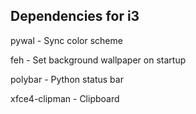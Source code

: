 ## Dependencies for i3

pywal - Sync color scheme

feh - Set background wallpaper on startup

polybar - Python status bar

xfce4-clipman - Clipboard


